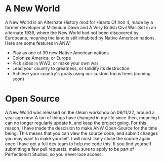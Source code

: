 # A New World
 A New World is an Alternate History mod for Hearts Of Iron 4, made by a former developer at Millenium Dawn and A Very British Civil War.
 Set in an alternate 1936, where the New World had not been discovered by Europeans, meaning the land is still inhabited by Native American nations.
 Here are some features in ANW:
  - Play as one of 39 new Native American nations
  - Colonize America, or Europe
  - Pick sides in WW2, or make your own war
  - Lead your country to greatness, or solidify its destruction
  - Achieve your country's goals using our custom focus trees (coming soon)
 
# Open Source
  A New World was released on the steam workshop on 08/11/22, around a year ago now.
  A ton of things have changed in my life since then, meaning I can no longer regularly update it, and keep the project going.
  For this reason, I have made the descision to make ANW Open-Source for the time being.
  This means that you can view the source code, and submit changes you may want to make yourself.
  I will most likely close the source again once I have got a full dev team to help me code this.
  If you find yourself submitting a few pull requests, make sure to apply to be part of Perfectionist Studios, so you never lose access.
 
 

